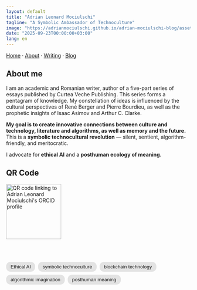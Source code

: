 ```yaml
---
layout: default
title: "Adrian Leonard Mociulschi"
tagline: "A Symbolic Ambassador of Technoculture"
image: "https://adrianmociulschi.github.io/adrian-mociulschi-blog/assets/og/og-cover-adi-futura-1200x630.png"
date: "2025-09-23T00:00:00+03:00"
lang: en
---
```


[Home][h] · [About][a] · [Writing][w] · [Blog][b]

## About me

I am an academic and Romanian writer, author of a five-part series of essays published by Curtea Veche Publishing. This series forms a pentagram of knowledge. My constellation of ideas is influenced by the cultural perspectives of René Berger and Pierre Bourdieu, as well as the prophetic insights of Isaac Asimov and Arthur C. Clarke.

**My goal is to create innovative connections between culture and technology, literature and algorithms, as well as memory and the future.** 
This is a **symbolic technocultural revolution** — silent, sentient, algorithm-friendly, and meritocratic. 

I advocate for **ethical AI** and a **posthuman ecology of meaning**.

## QR Code

<figure style="clear:both; margin:0;">
  <img
    src="https://adrianmociulschi.github.io/adrian-mociulschi-blog/assets/img/Cod_QR_ORCID.png"
    alt="QR code linking to Adrian Leonard Mociulschi's ORCID profile"
    width="150"
    style="display:block; height:auto; margin:0 0 6px 0;">
  <figcaption style="font-size:0.95em;"></figcaption>
</figure>

<br><br>

<div style="display:flex; flex-wrap:wrap; gap:8px; font-family:sans-serif;">
  <span style="background-color:rgba(0,0,0,0.1); padding:6px 12px; border-radius:12px; font-size:0.95em;"> Ethical AI </span>
  <span style="background-color:rgba(0,0,0,0.1); padding:6px 12px; border-radius:12px; font-size:0.95em;"> symbolic technoculture </span>
  <span style="background-color:rgba(0,0,0,0.1); padding:6px 12px; border-radius:12px; font-size:0.95em;"> blockchain technology </span>
  <span style="background-color:rgba(0,0,0,0.1); padding:6px 12px; border-radius:12px; font-size:0.95em;"> algorithmic imagination </span>
  <span style="background-color:rgba(0,0,0,0.1); padding:6px 12px; border-radius:12px; font-size:0.95em;"> posthuman meaning </span>

</div>

[h]: /adrian-mociulschi-blog/
[a]: /adrian-mociulschi-blog/about
[b]: /adrian-mociulschi-blog/blog
[w]: /adrian-mociulschi-blog/writing


<!--
Mens algorithmica somnia texit,  
Veritas latet in structura levis.  
Numerus loquitur, sed sensus manet,  
In pagina obscura, lumen persistit.
-->
